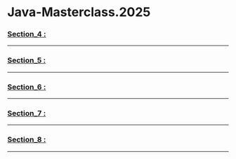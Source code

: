 # Java-Masterclass.2025



### [Section_4 :](https://github.com/Moataz-Elhawary/Java-Masterclass/tree/main/Section_4)

-- --

### [Section_5 :](https://github.com/Moataz-Elhawary/Java-Masterclass/tree/main/Section_5)

-- --

### [Section_6 :](https://github.com/Moataz-Elhawary/Java-Masterclass/tree/main/Section_6)

--- ---

### [Section_7 :](https://github.com/Moataz-Elhawary/Java-Masterclass/tree/main/Section_7)

-- --

### [Section_8 :](https://github.com/Moataz-Elhawary/Java-Masterclass/tree/main/Section_8)

-- --
